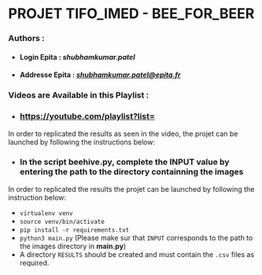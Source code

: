 # PROJET TIFO_IMED - BEE_FOR_BEER

### **Authors** :
- #### **Login Epita** : ***shubhamkumar.patel***
- #### **Addresse Epita** : ***shubhamkumar.patel@epita.fr***

### Videos are Available in this Playlist :
- ### https://youtube.com/playlist?list=

In order to replicated the results as seen in the video, the projet can be launched by following the instructions below:
- ### In the script beehive.py, complete the **INPUT** value by entering the path to the directory containning the images

In order to replicated the results the projet can be launched by following the instruction below:
- `virtualenv venv`
- `source venv/bin/activate`
- `pip install -r requirements.txt`
- `python3 main.py` (Please make sur that `INPUT` corresponds to the path to the images directory in **main.py**)
- A directory `RESULTS` should be created and must contain the `.csv` files as required.
